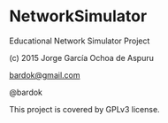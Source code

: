 # NetworkSimulator
Educational Network Simulator Project

(c) 2015 Jorge García Ochoa de Aspuru

bardok@gmail.com

@bardok

This project is covered by GPLv3 license.
